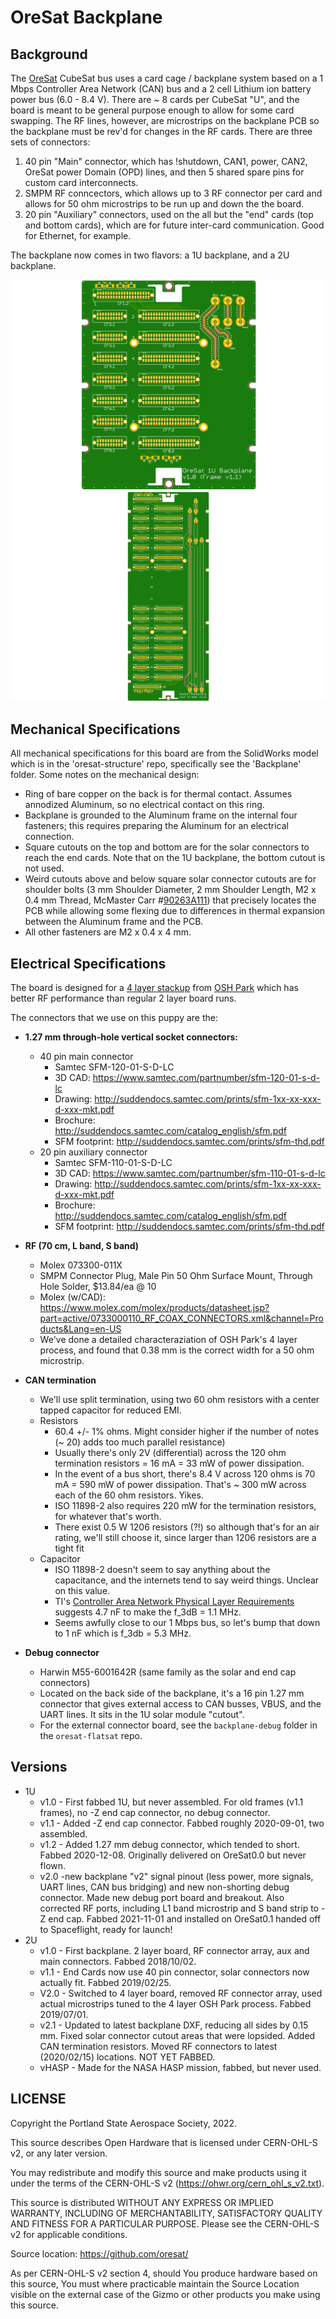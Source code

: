 # OreSat Backplane

## Background

The [OreSat](http://oresat.org) CubeSat bus uses a card cage / backplane system based on a 1 Mbps Controller Area Network (CAN) bus and a 2 cell Lithium ion battery power bus (6.0 - 8.4 V). There are ~ 8 cards per CubeSat "U", and the board is meant to be general purpose enough to allow for some card swapping. The RF lines, however, are microstrips on the backplane PCB so the backplane must be rev'd for changes in the RF cards. There are three sets of connectors:

1. 40 pin "Main" connector, which has !shutdown, CAN1, power, CAN2, OreSat power Domain (OPD) lines, and then 5 shared spare pins for custom card interconnects.
2. SMPM RF conncectors, which allows up to 3 RF connector per card and allows for 50 ohm microstrips to be run up and down the the board.
3. 20 pin "Auxiliary" connectors, used on the all but the "end" cards (top and bottom cards), which are for future inter-card communication. Good for Ethernet, for example.

The backplane now comes in two flavors: a 1U backplane, and a 2U backplane.

![OreSat 1U Backplane Picture](https://github.com/oresat/oresat-backplane/blob/master/1u/oresat-backplane-1u.png)
![OreSat 2U Backplane Picture](https://github.com/oresat/oresat-backplane/blob/master/2u/oresat-backplane-2u.png)


## Mechanical Specifications

All mechanical specifications for this board are from the SolidWorks model which is in the 'oresat-structure' repo, specifically see the 'Backplane' folder. Some notes on the mechanical design:

- Ring of bare copper on the back is for thermal contact. Assumes annodized Aluminum, so no electrical contact on this ring.
- Backplane is grounded to the Aluminum frame on the internal four fasteners; this requires preparing the Aluminum for an electrical connection.
- Square cutouts on the top and bottom are for the solar connectors to reach the end cards. Note that on the 1U backplane, the bottom cutout is not used.
- Weird cutouts above and below square solar connector cutouts are for shoulder bolts (3 mm Shoulder Diameter, 2 mm Shoulder Length, M2 x 0.4 mm Thread, McMaster Carr #[90263A111](https://www.mcmaster.com/90263a111)) that precisely locates the PCB while allowing some flexing due to differences in thermal expansion between the Aluminum frame and the PCB.
- All other fasteners are M2 x 0.4 x 4 mm.

## Electrical Specifications

The board is designed for a [4 layer stackup](https://docs.oshpark.com/services/four-layer/) from [OSH Park](https://oshpark.com/) which has better RF performance than regular 2 layer board runs.

The connectors that we use on this puppy are the:

- **1.27 mm through-hole vertical socket connectors:**
    - 40 pin main connector
       - Samtec SFM-120-01-S-D-LC 
       - 3D CAD: https://www.samtec.com/partnumber/sfm-120-01-s-d-lc
       - Drawing: http://suddendocs.samtec.com/prints/sfm-1xx-xx-xxx-d-xxx-mkt.pdf
       - Brochure: http://suddendocs.samtec.com/catalog_english/sfm.pdf
       - SFM footprint: http://suddendocs.samtec.com/prints/sfm-thd.pdf
    - 20 pin auxiliary connector
       - Samtec SFM-110-01-S-D-LC 
       - 3D CAD: https://www.samtec.com/partnumber/sfm-110-01-s-d-lc
       - Drawing: http://suddendocs.samtec.com/prints/sfm-1xx-xx-xxx-d-xxx-mkt.pdf
       - Brochure: http://suddendocs.samtec.com/catalog_english/sfm.pdf
       - SFM footprint: http://suddendocs.samtec.com/prints/sfm-thd.pdf

- **RF (70 cm, L band, S band)**
   - Molex 073300-011X
   - SMPM Connector Plug, Male Pin 50 Ohm Surface Mount, Through Hole Solder, $13.84/ea @ 10
   - Molex (w/CAD): https://www.molex.com/molex/products/datasheet.jsp?part=active/0733000110_RF_COAX_CONNECTORS.xml&channel=Products&Lang=en-US
   - We've done a detailed characteraziation of OSH Park's 4 layer process, and found that 0.38 mm is the correct width for a 50 ohm microstrip.
   
- **CAN termination**
   - We'll use split termination, using two 60 ohm resistors with a center tapped capacitor for reduced EMI.
   - Resistors
      - 60.4 +/- 1% ohms. Might consider higher if the number of notes (~ 20) adds too much parallel resistance)
      - Usually there's only 2V (differential) across the 120 ohm termination resistors = 16 mA = 33 mW of power dissipation.
      - In the event of a bus short, there's 8.4 V across 120 ohms is 70 mA = 590 mW of power dissipation. That's ~ 300 mW across each of the 60 ohm resistors. Yikes.
      - ISO 11898-2 also requires 220 mW for the termination resistors, for whatever that's worth.
      - There exist 0.5 W 1206 resistors (?!) so although that's for an air rating, we'll still choose it, since larger than 1206 resistors are a tight fit
   - Capacitor
      - ISO 11898-2 doesn't seem to say anything about the capacitance, and the internets tend to say weird things. Unclear on this value.
      - TI's [Controller Area Network Physical Layer Requirements](http://www.ti.com/lit/an/slla270/slla270.pdf) suggests 4.7 nF to make the f_3dB = 1.1 MHz.
      - Seems awfully close to our 1 Mbps bus, so let's bump that down to 1 nF which is f_3db = 5.3 MHz.

- **Debug connector**
   - Harwin M55-6001642R (same family as the solar and end cap connectors)
   - Located on the back side of the backplane, it's a 16 pin 1.27 mm connector that gives external access to CAN busses, VBUS, and the UART lines. It sits in the 1U solar module "cutout".
   - For the external connector board, see the `backplane-debug` folder in the `oresat-flatsat` repo.
   
## Versions

- 1U
   - v1.0 - First fabbed 1U, but never assembled. For old frames (v1.1 frames), no -Z end cap connector, no debug connector.
   - v1.1 - Added -Z end cap connector. Fabbed roughly 2020-09-01, two assembled.
   - v1.2 - Added 1.27 mm debug connector, which tended to short. Fabbed 2020-12-08. Originally delivered on OreSat0.0 but never flown.
   - v2.0 -new backplane "v2" signal pinout (less power, more signals, UART lines, CAN bus bridging) and new non-shorting debug connector. Made new debug port board and breakout. Also corrected RF ports, including L1 band microstrip and S band strip to -Z end cap. Fabbed 2021-11-01 and installed on OreSat0.1 handed off to Spaceflight, ready for launch!
- 2U
   - v1.0 - First backplane. 2 layer board, RF connector array, aux and main connectors. Fabbed 2018/10/02.
   - v1.1 - End Cards now use 40 pin connector, solar connectors now actually fit. Fabbed 2019/02/25.
   - V2.0 - Switched to 4 layer board, removed RF connector array, used actual microstrips tuned to the 4 layer OSH Park process. Fabbed 2019/07/01.
   - v2.1 - Updated to latest backplane DXF, reducing all sides by 0.15 mm. Fixed solar connector cutout areas that were lopsided. Added CAN termination resistors. Moved RF connectors to latest (2020/02/15) locations. NOT YET FABBED.
   - vHASP - Made for the NASA HASP mission, fabbed, but never used.
   
## LICENSE

Copyright the Portland State Aerospace Society, 2022.

This source describes Open Hardware that is licensed under CERN-OHL-S v2, or any later version.

You may redistribute and modify this source and make products using it under the terms of the CERN-OHL-S v2 (https://ohwr.org/cern_ohl_s_v2.txt).

This source is distributed WITHOUT ANY EXPRESS OR IMPLIED WARRANTY, INCLUDING OF MERCHANTABILITY, SATISFACTORY QUALITY AND FITNESS FOR A PARTICULAR PURPOSE. Please see the CERN-OHL-S v2 for applicable conditions.

Source location: https://github.com/oresat/

As per CERN-OHL-S v2 section 4, should You produce hardware based on this source, You must where practicable maintain the Source Location visible on the external case of the Gizmo or other products you make using this source.

